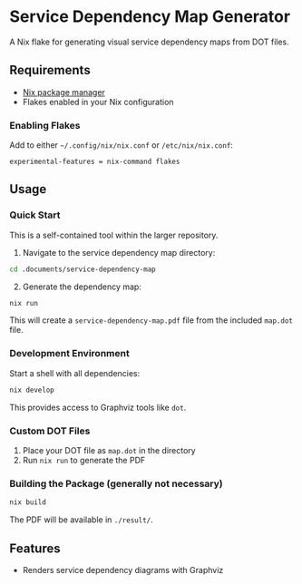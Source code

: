 # Service Dependency Map Generator

A Nix flake for generating visual service dependency maps from DOT files.

## Requirements

- [Nix package manager](https://nixos.org/download.html)
- Flakes enabled in your Nix configuration

### Enabling Flakes

Add to either `~/.config/nix/nix.conf` or `/etc/nix/nix.conf`:
```
experimental-features = nix-command flakes
```

## Usage

### Quick Start

This is a self-contained tool within the larger repository.

1. Navigate to the service dependency map directory:
```bash
cd .documents/service-dependency-map
```

2. Generate the dependency map:
```bash
nix run
```

This will create a `service-dependency-map.pdf` file from the included `map.dot` file.

### Development Environment

Start a shell with all dependencies:

```bash
nix develop
```

This provides access to Graphviz tools like `dot`.

### Custom DOT Files

1. Place your DOT file as `map.dot` in the directory
2. Run `nix run` to generate the PDF

### Building the Package (generally not necessary)

```bash
nix build
```

The PDF will be available in `./result/`.

## Features

- Renders service dependency diagrams with Graphviz
